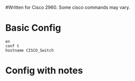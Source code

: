 #Written for Cisco 2960. Some cisco commands may vary.

# Basic Config
```
en
conf t 
hostname CISCO_Switch
```

# Config with notes
